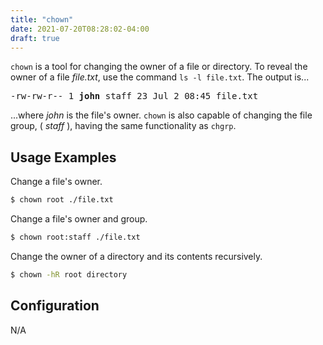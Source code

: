 ```yaml
---
title: "chown"
date: 2021-07-20T08:28:02-04:00
draft: true
---
```


`chown` is a tool for changing the owner of a file or directory. To
reveal the owner of a file _file.txt_, use the command `ls -l file.txt`.
The output is...

<pre>
-rw-rw-r-- 1 <b>john</b> staff 23 Jul 2 08:45 file.txt
</pre>

...where _john_ is the file's owner. `chown` is also capable of changing the file
group, ( _staff_ ), having the same functionality as `chgrp`.

## Usage Examples

Change a file's owner.

```bash
$ chown root ./file.txt
```

Change a file's owner and group.

```bash
$ chown root:staff ./file.txt
```

Change the owner of a directory and its contents recursively.

```bash
$ chown -hR root directory
```

## Configuration

N/A
